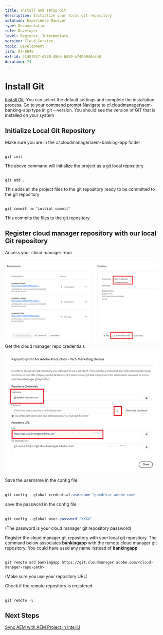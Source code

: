 ```yaml
---
title: Install and setup Git
description: Initialize your local git repository
solution: Experience Manager
type: Documentation
role: Developer
level: Beginner, Intermediate
version: Cloud Service
topic: Development
jira: KT-8848
exl-id: 31487027-d528-48ea-b626-a740b94dceb8
duration: 74
---
```

# Install Git


[Install Git](https://git-scm.com/downloads). You can select the default settings and complete the installation process. 
Go to your command prompt
Navigate to c:\cloudmanager\aem-banking-app
type in git --version. You should see the version of GIT that is installed on your system

## Initialize Local Git Repository

Make sure you are in the c:\cloudmanager\aem-banking-app folder

```

git init
```

The above command will initialize the project as a git local repository

```

git add .

```

This adds all the project files to the git repository ready to be committed to the git repository

```

git commit -m "initial commit"

```

This commits the files to the git repository



## Register cloud manager repository with our local Git repository

Access your cloud manager repo
![access the rep info](assets/cloud-manager-repo.png)
Get the cloud manager repo credentials
![get-credentials](assets/cloud-manager-repo1.png)

Save the username in the config file

``` java

git config --global credential.username "gbedekar-adobe-com"

```

save the password in the config file

``` java

git config --global user.password "XXXX"

```

(The password is your cloud manager git repository password)

Register the cloud manager git repository with your local git repository. The command below associates **bankingapp** with the remote cloud manager git repository. You could have used any name instead of **bankingapp**


``` shell

git remote add bankingapp https://git.cloudmanager.adobe.com/<cloud-manager-repo-path>

```

(Make sure you use your repository URL)

Check if the remote repository is registered

``` java

git remote -v

```

## Next Steps

[Sync AEM with AEM Project in IntelliJ](./intellij-and-aem-sync.md)
